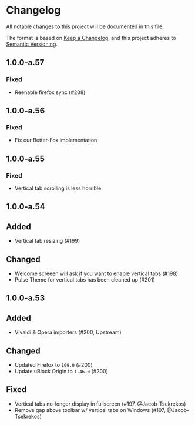 # Changelog

All notable changes to this project will be documented in this file.

The format is based on [Keep a Changelog](https://keepachangelog.com/en/1.0.0/),
and this project adheres to [Semantic Versioning](https://semver.org/spec/v2.0.0.html).


## 1.0.0-a.57

### Fixed
- Reenable firefox sync (#208)

## 1.0.0-a.56

### Fixed
- Fix our Better-Fox implementation

## 1.0.0-a.55

### Fixed
- Vertical tab scrolling is less horrible

## 1.0.0-a.54

## Added
- Vertical tab resizing (#199)

## Changed
- Welcome screeen will ask if you want to enable vertical tabs (#198)
- Pulse Theme for vertical tabs has been cleaned up (#201)

## 1.0.0-a.53

## Added
- Vivaldi & Opera importers (#200, Upstream)

## Changed
- Updated Firefox to `109.0` (#200)
- Update uBlock Origin to `1.46.0` (#200)

## Fixed
- Vertical tabs no-longer display in fullscreen (#197, @Jacob-Tsekrekos)
- Remove gap above toolbar w/ vertical tabs on Windows (#197, @Jacob-Tsekrekos)
